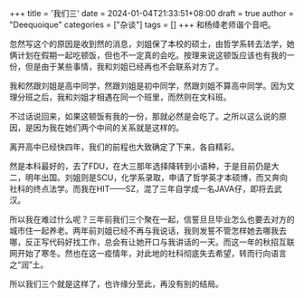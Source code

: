 +++
title = '我们三'
date = 2024-01-04T21:33:51+08:00
draft = true
author = "Deequoique"
categories = ["杂谈"]
tags = []
+++
和杨绛老师谐个音吧。

忽然写这个的原因是收到然的消息，刘姐保了本校的硕士，由哲学系转去法学，她俩计划在假期一起吃顿饭，但也不一定真的会吃。按理来说这顿饭应该也有我的一份，但是由于某些事情，我和刘姐已经再也不会联系对方了。

我和然跟刘姐是高中同学，然跟刘姐是初中同学，然跟刘姐不算高中同学。因为文理分班之后，我和刘姐才相遇在同一个班里，而然则在文科班。

不过话说回来，如果这顿饭有我的一份，那就必然是会吃了。之所以这么说的原因，是因为我在她们两个中间的关系就是这样的。

离开高中已经快四年，我们的前程也大致确定了下来，各自精彩。

然是本科最好的，去了FDU，在大三那年选择降转到小语种，于是目前仍是大二，明年出国。刘姐则是SCU，化学系录取，申请了哲学英才本硕博，而又奔向社科的终点法学。而我在HIT——SZ，混了三年自学成一名JAVA仔，即将去武汉。

所以我在难过什么呢？三年前我们三个聚在一起，信誓旦旦毕业怎么也要去对方的城市住一起养老。两年前刘姐已经不再与我说话，我则发誓不管怎样她去哪我去哪，反正写代码好找工作，总会有让她开口与我讲话的一天。而这一年的秋招互联网开始了寒冬。然也在这一疫情年，对此地的社科彻底失去希望，转而行向语言之“润”土。

所以我们三个就是这样了，也许缘分至此，再没有别的结局。